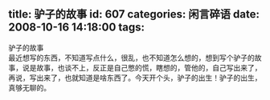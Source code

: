 title: 驴子的故事
id: 607
categories: 闲言碎语
date: 2008-10-16 14:18:00
tags:
---

驴子的故事
</br> 最近想写的东西，不知道写点什么，很乱，也不知道怎么想的，想到写个驴子的故事，说是故事，也谈不上，反正是自己憋的慌，瞎想的，管他的，自己写出来了，再说，写出来了，也就知道是啥东西了。今天开个头，驴子的出生！驴子的出生，真够无聊的。
